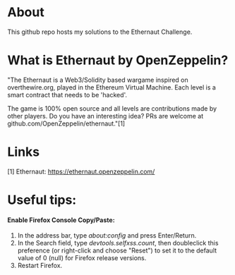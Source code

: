 # About

This github repo hosts my solutions to the Ethernaut Challenge.

# What is Ethernaut by OpenZeppelin?

"The Ethernaut is a Web3/Solidity based wargame inspired on overthewire.org, played in the Ethereum Virtual Machine. Each level is a smart contract that needs to be 'hacked'.

The game is 100% open source and all levels are contributions made by other players. Do you have an interesting idea? PRs are welcome at github.com/OpenZeppelin/ethernaut."[1]

# Links
[1] Ethernaut: https://ethernaut.openzeppelin.com/


# Useful tips:
#### Enable Firefox Console Copy/Paste:
1. In the address bar, type *about:config*  and press Enter/Return.
2. In the Search field, type *devtools.selfxss.count*,
then doubleclick this preference (or right-click and choose "Reset") to
set it to the default value of 0 (null) for Firefox release versions.
3. Restart Firefox.


